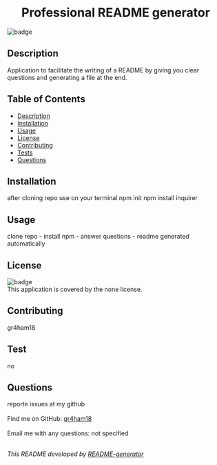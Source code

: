 
<h1 align="center">Professional README generator </h1>
  
![badge](https://img.shields.io/badge/license-none-brightgreen)<br />

## Description
 Application to facilitate the writing of a README by giving you clear questions and generating a file at the end.

## Table of Contents
- [Description](#description)
- [Installation](#installation)
- [Usage](#usage)
- [License](#license)
- [Contributing](#contributing)
- [Tests](#tests)
- [Questions](#questions)

## Installation
 after cloning repo use on your terminal npm init npm install inquirer

## Usage
clone repo - install npm - answer questions - readme generated automatically

## License
![badge](https://img.shields.io/badge/license-none-brightgreen)
<br />
This application is covered by the none license. 

## Contributing
 gr4ham18

## Test
 no

## Questions
 reporte issues at my github<br />
<br />
Find me on GitHub: [gr4ham18](https://github.com/gr4ham18)<br />
<br />
 Email me with any questions: not specified<br /><br />

_This README developed by [README-generator](https://github.com/gr4ham18/read-me-generator)_
    